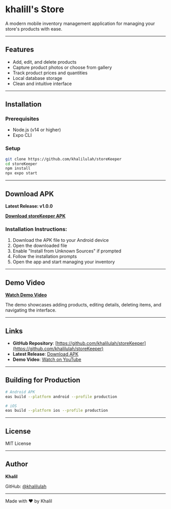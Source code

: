 # khalill's Store

A modern mobile inventory management application for managing your store's products with ease.

---

## Features

- Add, edit, and delete products
- Capture product photos or choose from gallery
- Track product prices and quantities
- Local database storage
- Clean and intuitive interface

---

## Installation

### Prerequisites

- Node.js (v14 or higher)
- Expo CLI

### Setup

```bash
git clone https://github.com/khalilulah/storeKeeper
cd storeKeeper
npm install
npx expo start
```

---

## Download APK

**Latest Release: v1.0.0**

**[Download storeKeeper APK](https://drive.google.com/file/d/1vvDalidlVnmd1vkfkE5ny2zXA3N0MC8_/view?usp=sharing)**

### Installation Instructions:

1. Download the APK file to your Android device
2. Open the downloaded file
3. Enable "Install from Unknown Sources" if prompted
4. Follow the installation prompts
5. Open the app and start managing your inventory

---

## Demo Video

**[Watch Demo Video](https://drive.google.com/file/d/1H_DO7ujcwlPouPeUNIPCzpZv9NApRtv1/view?usp=sharing)**

The demo showcases adding products, editing details, deleting items, and navigating the interface.

---

## Links

- **GitHub Repository**: [https://github.com/khalilulah/storeKeeper](https://github.com/khalilulah/storeKeeper)
- **Latest Release**: [Download APK](https://github.com/yourusername/khalills-store/releases/latest)
- **Demo Video**: [Watch on YouTube](https://youtu.be/your-video-id)

---

## Building for Production

```bash
# Android APK
eas build --platform android --profile production

# iOS
eas build --platform ios --profile production
```

---

## License

MIT License

---

## Author

**Khalil**

GitHub: [@khalilulah](https://github.com/khalilulah)

---

Made with ❤️ by Khalil

